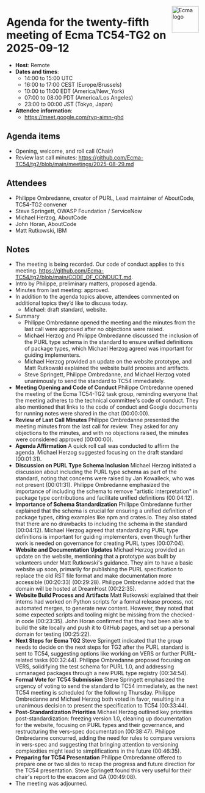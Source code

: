 <img src="https://tc54.org/images/ecma.svg" align="right" height="70" alt="Ecma logo" /> <!-- markdownlint-disable-line MD041 -->

# Agenda for the twenty-fifth meeting of Ecma TC54-TG2 on 2025-09-12

- **Host**: Remote
- **Dates and times**:
    - 14:00 to 15:00 UTC
    - 16:00 to 17:00 CEST (Europe/Brussels)
    - 10:00 to 11:00 EDT (America/New_York)
    - 07:00 to 08:00 PDT (America/Los Angeles)
    - 23:00 to 00:00 JST (Tokyo, Japan)
- **Attendee information**:
    - https://meet.google.com/ryq-aimn-ghd

## Agenda items
- Opening, welcome, and roll call (Chair)
- Review last call minutes: https://github.com/Ecma-TC54/tg2/blob/main/meetings/2025-08-29.md

## Attendees
- Philippe Ombredanne, creator of PURL, Lead maintainer of AboutCode, TC54-TG2 convener
- Steve Springett, OWASP Foundation / ServiceNow
- Michael Herzog, AboutCode
- John Horan, AboutCode
- Matt Rutkowski, IBM

## Notes
- The meeting is being recorded.  Our code of conduct applies to this meeting.  https://github.com/Ecma-TC54/tg2/blob/main/CODE_OF_CONDUCT.md.
- Intro by Philippe, preliminary matters, proposed agenda.
- Minutes from last meeting: approved.
- In addition to the agenda topics above, attendees commented on additional topics they’d like to discuss today.
    - Michael: draft standard, website.
- Summary
  - Philippe Ombredanne opened the meeting and the minutes from the last call were approved after no objections were raised.
  - Michael Herzog and Philippe Ombredanne discussed the inclusion of the PURL type schema in the standard to ensure unified definitions of package types, which Michael Herzog agreed was important for guiding implementers.
  - Michael Herzog provided an update on the website prototype, and Matt Rutkowski explained the website build process and artifacts.
  - Steve Springett, Philippe Ombredanne, and Michael Herzog voted unanimously to send the standard to TC54 immediately.
- **Meeting Opening and Code of Conduct** Philippe Ombredanne opened the meeting of the Ecma TC54-TG2 task group, reminding everyone that the meeting adheres to the technical committee's code of conduct. They also mentioned that links to the code of conduct and Google documents for running notes were shared in the chat (00:00:00).
- **Review of Last Call Minutes** Philippe Ombredanne presented the meeting minutes from the last call for review. They asked for any objections to the minutes, and with no objections raised, the minutes were considered approved (00:00:00).
- **Agenda Affirmation** A quick roll call was conducted to affirm the agenda. Michael Herzog suggested focusing on the draft standard (00:01:31).
- **Discussion on PURL Type Schema Inclusion** Michael Herzog initiated a discussion about including the PURL type schema as part of the standard, noting that concerns were raised by Jan Kowalleck, who was not present (00:01:31). Philippe Ombredanne emphasized the importance of including the schema to remove "artistic interpretation" in package type contributions and facilitate unified definitions (00:04:12).
- **Importance of Schema Standardization** Philippe Ombredanne further explained that the schema is crucial for ensuring a unified definition of package types, citing examples like npm and crates.io. They also stated that there are no drawbacks to including the schema in the standard (00:04:12). Michael Herzog agreed that standardizing PURL type definitions is important for guiding implementers, even though further work is needed on governance for creating PURL types (00:07:04).
- **Website and Documentation Updates** Michael Herzog provided an update on the website, mentioning that a prototype was built by volunteers under Matt Rutkowski's guidance. They aim to have a basic website up soon, primarily for publishing the PURL specification to replace the old RST file format and make documentation more accessible (00:20:33) (00:29:28). Philippe Ombredanne added that the domain will be hosted at DreamHost (00:22:35).
- **Website Build Process and Artifacts** Matt Rutkowski explained that their interns had worked on Python scripts for a formal release process, not automated merges, to generate new content. However, they noted that some expected scripts and tooling might be missing from the checked-in code (00:23:35). John Horan confirmed that they had been able to build the site locally and push it to GitHub pages, and set up a personal domain for testing (00:25:22).
- **Next Steps for Ecma TG2** Steve Springett indicated that the group needs to decide on the next steps for TG2 after the PURL standard is sent to TC54, suggesting options like working on VERS or further PURL-related tasks (00:32:44). Philippe Ombredanne proposed focusing on VERS, solidifying the test schema for PURL 1.0, and addressing unmanaged packages through a new PURL type registry (00:34:54).
- **Formal Vote for TC54 Submission** Steve Springett emphasized the urgency of voting to send the standard to TC54 immediately, as the next TC54 meeting is scheduled for the following Thursday. Philippe Ombredanne and Michael Herzog both voted in favor, resulting in a unanimous decision to present the specification to TC54 (00:33:44).
- **Post-Standardization Priorities** Michael Herzog outlined key priorities post-standardization: freezing version 1.0, cleaning up documentation for the website, focusing on PURL types and their governance, and restructuring the vers-spec documentation (00:38:47). Philippe Ombredanne concurred, adding the need for rules to compare versions in vers-spec and suggesting that bringing attention to versioning complexities might lead to simplifications in the future (00:46:35).
- **Preparing for TC54 Presentation** Philippe Ombredanne offered to prepare one or two slides to recap the progress and future direction for the TC54 presentation. Steve Springett found this very useful for their chair's report to the exacom and GA (00:49:08).
- The meeting was adjourned.

